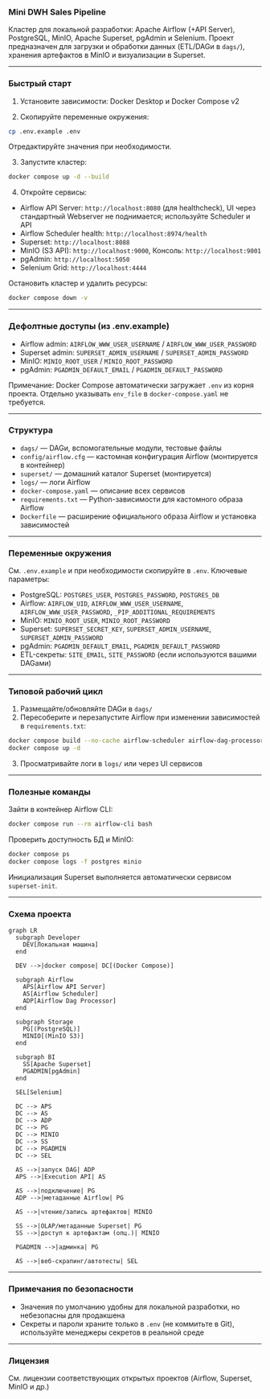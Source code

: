 ### Mini DWH Sales Pipeline

Кластер для локальной разработки: Apache Airflow (+API Server), PostgreSQL, MinIO, Apache Superset, pgAdmin и Selenium. Проект предназначен для загрузки и обработки данных (ETL/DAGи в `dags/`), хранения артефактов в MinIO и визуализации в Superset.

---

### Быстрый старт

1) Установите зависимости: Docker Desktop и Docker Compose v2

2) Скопируйте переменные окружения:
```bash
cp .env.example .env
```
Отредактируйте значения при необходимости.

3) Запустите кластер:
```bash
docker compose up -d --build
```

4) Откройте сервисы:
- Airflow API Server: `http://localhost:8080` (для healthcheck), UI через стандартный Webserver не поднимается; используйте Scheduler и API
- Airflow Scheduler health: `http://localhost:8974/health`
- Superset: `http://localhost:8088`
- MinIO (S3 API): `http://localhost:9000`, Консоль: `http://localhost:9001`
- pgAdmin: `http://localhost:5050`
- Selenium Grid: `http://localhost:4444`

Остановить кластер и удалить ресурсы:
```bash
docker compose down -v
```

---

### Дефолтные доступы (из .env.example)

- Airflow admin: `AIRFLOW_WWW_USER_USERNAME` / `AIRFLOW_WWW_USER_PASSWORD`
- Superset admin: `SUPERSET_ADMIN_USERNAME` / `SUPERSET_ADMIN_PASSWORD`
- MinIO: `MINIO_ROOT_USER` / `MINIO_ROOT_PASSWORD`
- pgAdmin: `PGADMIN_DEFAULT_EMAIL` / `PGADMIN_DEFAULT_PASSWORD`

Примечание: Docker Compose автоматически загружает `.env` из корня проекта. Отдельно указывать `env_file` в `docker-compose.yaml` не требуется.

---

### Структура

- `dags/` — DAGи, вспомогательные модули, тестовые файлы
- `config/airflow.cfg` — кастомная конфигурация Airflow (монтируется в контейнер)
- `superset/` — домашний каталог Superset (монтируется)
- `logs/` — логи Airflow
- `docker-compose.yaml` — описание всех сервисов
- `requirements.txt` — Python-зависимости для кастомного образа Airflow
- `Dockerfile` — расширение официального образа Airflow и установка зависимостей

---

### Переменные окружения

См. `.env.example` и при необходимости скопируйте в `.env`. Ключевые параметры:

- PostgreSQL: `POSTGRES_USER`, `POSTGRES_PASSWORD`, `POSTGRES_DB`
- Airflow: `AIRFLOW_UID`, `AIRFLOW_WWW_USER_USERNAME`, `AIRFLOW_WWW_USER_PASSWORD`, `_PIP_ADDITIONAL_REQUIREMENTS`
- MinIO: `MINIO_ROOT_USER`, `MINIO_ROOT_PASSWORD`
- Superset: `SUPERSET_SECRET_KEY`, `SUPERSET_ADMIN_USERNAME`, `SUPERSET_ADMIN_PASSWORD`
- pgAdmin: `PGADMIN_DEFAULT_EMAIL`, `PGADMIN_DEFAULT_PASSWORD`
- ETL-секреты: `SITE_EMAIL`, `SITE_PASSWORD` (если используются вашими DAGами)

---

### Типовой рабочий цикл

1) Размещайте/обновляйте DAGи в `dags/`
2) Пересоберите и перезапустите Airflow при изменении зависимостей в `requirements.txt`:
```bash
docker compose build --no-cache airflow-scheduler airflow-dag-processor airflow-apiserver airflow-init
docker compose up -d
```
3) Просматривайте логи в `logs/` или через UI сервисов

---

### Полезные команды

Зайти в контейнер Airflow CLI:
```bash
docker compose run --rm airflow-cli bash
```

Проверить доступность БД и MinIO:
```bash
docker compose ps
docker compose logs -f postgres minio
```

Инициализация Superset выполняется автоматически сервисом `superset-init`.

---

### Схема проекта

```mermaid
graph LR
  subgraph Developer
    DEV[Локальная машина]
  end

  DEV -->|docker compose| DC[(Docker Compose)]

  subgraph Airflow
    APS[Airflow API Server]
    AS[Airflow Scheduler]
    ADP[Airflow Dag Processor]
  end

  subgraph Storage
    PG[(PostgreSQL)]
    MINIO[(MinIO S3)]
  end

  subgraph BI
    SS[Apache Superset]
    PGADMIN[pgAdmin]
  end

  SEL[Selenium]

  DC --> APS
  DC --> AS
  DC --> ADP
  DC --> PG
  DC --> MINIO
  DC --> SS
  DC --> PGADMIN
  DC --> SEL

  AS -->|запуск DAG| ADP
  APS -->|Execution API| AS

  AS -->|подключение| PG
  ADP -->|метаданные Airflow| PG

  AS -->|чтение/запись артефактов| MINIO

  SS -->|OLAP/метаданные Superset| PG
  SS -->|доступ к артефактам (опц.)| MINIO

  PGADMIN -->|админка| PG

  AS -->|веб-скрапинг/автотесты| SEL
```

---

### Примечания по безопасности

- Значения по умолчанию удобны для локальной разработки, но небезопасны для продакшена
- Секреты и пароли храните только в `.env` (не коммитьте в Git), используйте менеджеры секретов в реальной среде

---

### Лицензия

См. лицензии соответствующих открытых проектов (Airflow, Superset, MinIO и др.)
